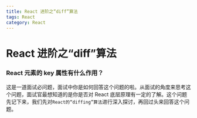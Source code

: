 ```yaml
---
title: React 进阶之“diff”算法
tags: React
category: React
---
```


# React 进阶之“diff”算法

### React 元素的 key 属性有什么作用？

这是一道面试必问题，面试中你是如何回答这个问题的啦。从面试的角度来思考这个问题，面试官最想知道的是你是否对 React 底层原理有一定的了解。这个问题先记下来，我们先对`React的“diffing”算法`进行深入探讨，再回过头来回答这个问题。
